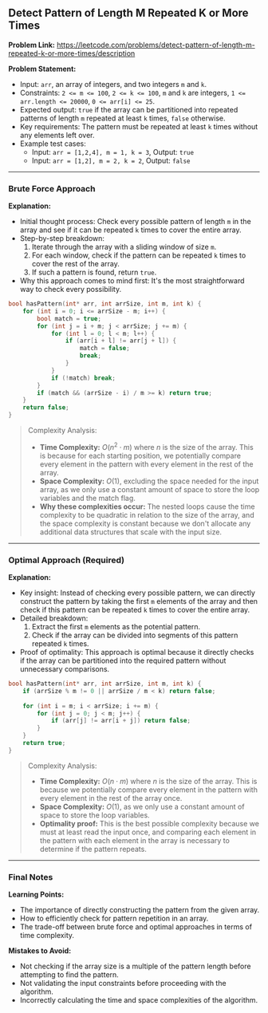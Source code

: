 ## Detect Pattern of Length M Repeated K or More Times

**Problem Link:** https://leetcode.com/problems/detect-pattern-of-length-m-repeated-k-or-more-times/description

**Problem Statement:**
- Input: `arr`, an array of integers, and two integers `m` and `k`.
- Constraints: `2 <= m <= 100`, `2 <= k <= 100`, `m` and `k` are integers, `1 <= arr.length <= 20000`, `0 <= arr[i] <= 25`.
- Expected output: `true` if the array can be partitioned into repeated patterns of length `m` repeated at least `k` times, `false` otherwise.
- Key requirements: The pattern must be repeated at least `k` times without any elements left over.
- Example test cases:
  - Input: `arr = [1,2,4], m = 1, k = 3`, Output: `true`
  - Input: `arr = [1,2], m = 2, k = 2`, Output: `false`

---

### Brute Force Approach

**Explanation:**
- Initial thought process: Check every possible pattern of length `m` in the array and see if it can be repeated `k` times to cover the entire array.
- Step-by-step breakdown:
  1. Iterate through the array with a sliding window of size `m`.
  2. For each window, check if the pattern can be repeated `k` times to cover the rest of the array.
  3. If such a pattern is found, return `true`.
- Why this approach comes to mind first: It's the most straightforward way to check every possibility.

```cpp
bool hasPattern(int* arr, int arrSize, int m, int k) {
    for (int i = 0; i <= arrSize - m; i++) {
        bool match = true;
        for (int j = i + m; j < arrSize; j += m) {
            for (int l = 0; l < m; l++) {
                if (arr[i + l] != arr[j + l]) {
                    match = false;
                    break;
                }
            }
            if (!match) break;
        }
        if (match && (arrSize - i) / m >= k) return true;
    }
    return false;
}
```

> Complexity Analysis:
> - **Time Complexity:** $O(n^2 \cdot m)$ where $n$ is the size of the array. This is because for each starting position, we potentially compare every element in the pattern with every element in the rest of the array.
> - **Space Complexity:** $O(1)$, excluding the space needed for the input array, as we only use a constant amount of space to store the loop variables and the match flag.
> - **Why these complexities occur:** The nested loops cause the time complexity to be quadratic in relation to the size of the array, and the space complexity is constant because we don't allocate any additional data structures that scale with the input size.

---

### Optimal Approach (Required)

**Explanation:**
- Key insight: Instead of checking every possible pattern, we can directly construct the pattern by taking the first `m` elements of the array and then check if this pattern can be repeated `k` times to cover the entire array.
- Detailed breakdown:
  1. Extract the first `m` elements as the potential pattern.
  2. Check if the array can be divided into segments of this pattern repeated `k` times.
- Proof of optimality: This approach is optimal because it directly checks if the array can be partitioned into the required pattern without unnecessary comparisons.

```cpp
bool hasPattern(int* arr, int arrSize, int m, int k) {
    if (arrSize % m != 0 || arrSize / m < k) return false;
    
    for (int i = m; i < arrSize; i += m) {
        for (int j = 0; j < m; j++) {
            if (arr[j] != arr[i + j]) return false;
        }
    }
    return true;
}
```

> Complexity Analysis:
> - **Time Complexity:** $O(n \cdot m)$ where $n$ is the size of the array. This is because we potentially compare every element in the pattern with every element in the rest of the array once.
> - **Space Complexity:** $O(1)$, as we only use a constant amount of space to store the loop variables.
> - **Optimality proof:** This is the best possible complexity because we must at least read the input once, and comparing each element in the pattern with each element in the array is necessary to determine if the pattern repeats.

---

### Final Notes

**Learning Points:**
- The importance of directly constructing the pattern from the given array.
- How to efficiently check for pattern repetition in an array.
- The trade-off between brute force and optimal approaches in terms of time complexity.

**Mistakes to Avoid:**
- Not checking if the array size is a multiple of the pattern length before attempting to find the pattern.
- Not validating the input constraints before proceeding with the algorithm.
- Incorrectly calculating the time and space complexities of the algorithm.
